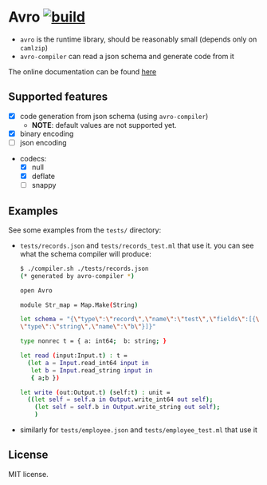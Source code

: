 
# Avro [![build](https://github.com/c-cube/ocaml-avro/actions/workflows/main.yml/badge.svg)](https://github.com/c-cube/ocaml-avro/actions/workflows/main.yml)

- `avro` is the runtime library, should be reasonably small (depends only on `camlzip`)
- `avro-compiler` can read a json schema and generate code from it

The online documentation can be found [here](https://c-cube.github.io/ocaml-avro/)

## Supported features

- [x] code generation from json schema (using `avro-compiler`)
  * **NOTE**: default values are not supported yet.
- [x] binary encoding
- [ ] json encoding
- codecs:
  * [x] null
  * [x] deflate
  * [ ] snappy

## Examples

See some examples from the `tests/` directory:

- `tests/records.json` and `tests/records_test.ml` that use it.
  you can see what the schema compiler will produce:

  ```sh
  $ ./compiler.sh ./tests/records.json
  (* generated by avro-compiler *)

  open Avro

  module Str_map = Map.Make(String)

  let schema = "{\"type\":\"record\",\"name\":\"test\",\"fields\":[{\"type\":\"long\",\"name\":\"a\"},{
  \"type\":\"string\",\"name\":\"b\"}]}"

  type nonrec t = { a: int64;  b: string; }

  let read (input:Input.t) : t =
    (let a = Input.read_int64 input in
     let b = Input.read_string input in
     { a;b })

  let write (out:Output.t) (self:t) : unit =
    ((let self = self.a in Output.write_int64 out self);
      (let self = self.b in Output.write_string out self);
      )

  ```

- similarly for `tests/employee.json` and `tests/employee_test.ml` that use it

## License 

MIT license.
